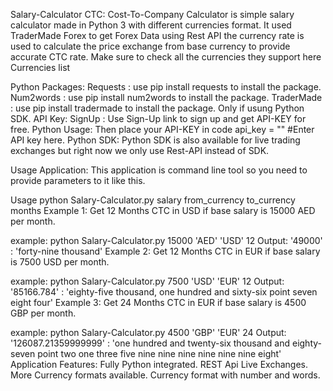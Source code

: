 Salary-Calculator
CTC: Cost-To-Company Calculator is simple salary calculator made in Python 3 with different currencies format. It used TraderMade Forex to get Forex Data using Rest API the currency rate is used to calculate the price exchange from base currency to provide accurate CTC rate. Make sure to check all the currencies they support here Currencies list

Python Packages:
Requests : use pip install requests to install the package.
Num2words : use pip install num2words to install the package.
TraderMade : use pip install tradermade to install the package. Only if usung Python SDK.
API Key:
SignUp : Use Sign-Up link to sign up and get API-KEY for free.
Python Usage: Then place your API-KEY in code api_key = "" #Enter API key here.
Python SDK:
Python SDK is also available for live trading exchanges but right now we only use Rest-API instead of SDK.

Usage Application:
This application is command line tool so you need to provide parameters to it like this.

Usage python Salary-Calculator.py salary from_currency to_currency months
Example 1:
Get 12 Months CTC in USD if base salary is 15000 AED per month.

example: python Salary-Calculator.py 15000 'AED' 'USD' 12
Output: '49000' : 'forty-nine thousand'
Example 2:
Get 12 Months CTC in EUR if base salary is 7500 USD per month.

example: python Salary-Calculator.py 7500 'USD' 'EUR' 12
Output: '85166.784' : 'eighty-five thousand, one hundred and sixty-six point seven eight four'
Example 3:
Get 24 Months CTC in EUR if base salary is 4500 GBP per month.

example: python Salary-Calculator.py 4500 'GBP' 'EUR' 24
Output: '126087.21359999999' : 'one hundred and twenty-six thousand and eighty-seven point two one three five nine nine nine nine nine nine eight'
Application Features:
Fully Python integrated.
REST Api Live Exchanges.
More Currency formats available.
Currency format with number and words.
